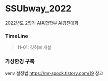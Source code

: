 # SSUbway_2022
2022년도 2학기 AI융합학부 AI경진대회

### TimeLine
> 11-01: 깃허브 개설

### 가상환경 구축
venv 설정법 https://mr-spock.tistory.com/19 참고
